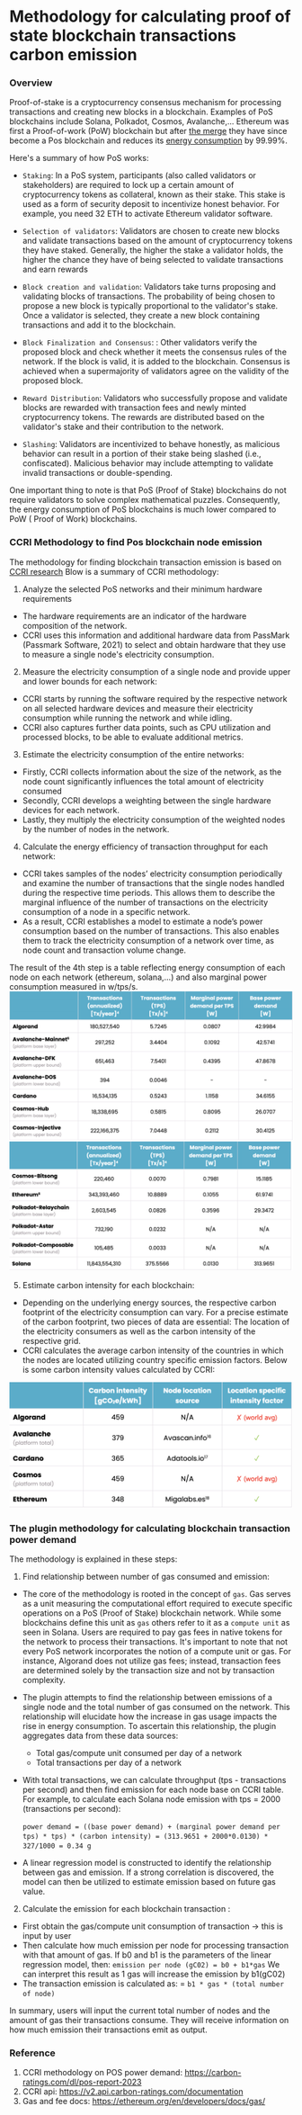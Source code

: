 # Methodology for calculating proof of state blockchain transactions carbon emission

### Overview

Proof-of-stake is a cryptocurrency consensus mechanism for processing
transactions and creating new blocks in a blockchain. Examples of PoS blockchains
include Solana, Polkadot, Cosmos, Avalanche,... Ethereum was first a Proof-of-work (PoW) blockchain
but after [the merge](https://ethereum.org/en/roadmap/merge/) they have since become
a Pos blockchain and reduces its [energy consumption](https://ethereum.org/en/energy-consumption/) by 99.99%.

Here's a summary of how PoS works:

- `Staking`: In a PoS system, participants (also called validators or stakeholders) are required
  to lock up a certain amount of cryptocurrency tokens as collateral, known as their stake. This
  stake is used as a form of security deposit to incentivize honest behavior. For example, you need 32 ETH
  to activate Ethereum validator software.

- `Selection of validators`: Validators are chosen to create new blocks and validate transactions based
  on the amount of cryptocurrency tokens they have staked. Generally, the higher the stake a validator holds,
  the higher the chance they have of being selected to validate transactions and earn rewards

- `Block creation and validation`: Validators take turns proposing and validating blocks of transactions.
  The probability of being chosen to propose a new block is typically proportional to the validator's stake.
  Once a validator is selected, they create a new block containing transactions and add it to the blockchain.

- `Block Finalization and Consensus`: : Other validators verify the proposed block and check whether it meets
  the consensus rules of the network. If the block is valid, it is added to the blockchain. Consensus is achieved
  when a supermajority of validators agree on the validity of the proposed block.
- `Reward Distribution`: Validators who successfully propose and validate blocks are rewarded with transaction fees
  and newly minted cryptocurrency tokens. The rewards are distributed based on the validator's stake and their
  contribution to the network.

- `Slashing`: Validators are incentivized to behave honestly, as malicious behavior can result in a portion of their
  stake being slashed
  (i.e., confiscated). Malicious behavior may include attempting to validate invalid transactions or double-spending.

One important thing to note is that PoS (Proof of Stake) blockchains do not require validators to solve complex
mathematical puzzles. Consequently, the energy consumption of PoS blockchains is much lower compared to PoW (
Proof of Work) blockchains.

### CCRI Methodology to find Pos blockchain node emission

The methodology for finding blockchain transaction emission is based
on [CCRI research](https://carbon-ratings.com/dl/pos-report-2023)
Blow is a summary of CCRI methodology:

1. Analyze the selected PoS networks and their minimum hardware requirements

- The hardware requirements are an indicator of the hardware composition of the network.
- CCRI uses this information and additional hardware data from PassMark (Passmark Software, 2021) to select and obtain
  hardware that
  they use to measure a single node's electricity consumption.

2. Measure the electricity consumption of a single node and provide upper and lower
   bounds for each network:

- CCRI starts by running the software required by the respective network on all selected
  hardware devices and measure their electricity consumption while running the network and while idling.
- CCRI also captures further data points, such as CPU utilization and processed blocks, to be able to evaluate
  additional metrics.

3. Estimate the electricity consumption of the entire networks:

- Firstly, CCRI collects information about the size of the network, as the node count significantly influences
  the total amount of electricity consumed
- Secondly, CCRI develops a weighting between the single hardware devices for each network.
- Lastly, they multiply the electricity consumption of the weighted nodes by the number of nodes in the network.

4. Calculate the energy efficiency of transaction throughput for each network:

- CCRI takes samples of the nodes’ electricity consumption periodically and examine the number of transactions that the
  single nodes handled during the respective time periods. This allows them to describe the marginal influence of the
  number
  of transactions on the electricity consumption of a node in a specific network.
- As a result, CCRI establishes a model to estimate a node’s power consumption based on the number of transactions. This
  also enables them to track the electricity consumption of a network over time, as node count and transaction volume
  change.

The result of the 4th step is a table reflecting energy consumption of each node
on each network (ethereum, solana,...) and also marginal power consumption measured in w/tps/s.
![Pos marginal power](img/pos_marginal_power_1.png)
![Pos marginal power](img/pos_marginal_power_2.png)

5. Estimate carbon intensity for each blockchain:

- Depending on the underlying energy sources, the respective carbon footprint of the electricity consumption
  can vary. For a precise estimate of the carbon footprint, two pieces of data are essential: The location of the
  electricity consumers as well as the carbon intensity of the respective grid.
- CCRI calculates the average
  carbon intensity of the countries in which the nodes are located utilizing country specific emission factors. Below is
  some carbon intensity values calculated by CCRI:

![POS carbon intensity](img/pos_carbon_intensity.png)

### The plugin methodology for calculating blockchain transaction power demand

The methodology is explained in these steps:

1. Find relationship between number of gas consumed and emission:

- The core of the methodology is rooted in the concept of `gas`. Gas serves as a unit measuring the computational effort
  required to execute specific operations on a PoS (Proof of Stake) blockchain network. While some blockchains define
  this unit as `gas` others refer to it as a `compute unit` as seen in Solana. Users are required to pay gas fees in
  native tokens for the network to process their transactions. It's important to note that not every PoS network
  incorporates the notion of a compute unit or gas. For instance, Algorand does not utilize gas fees; instead,
  transaction fees are determined solely by the transaction size and not by transaction complexity.

- The plugin attempts to find the relationship between emissions of a single node and the total number of gas consumed
  on the network. This relationship will elucidate how the increase in gas usage impacts the rise in energy consumption.
  To ascertain this relationship, the plugin aggregates data from these data sources:
  + Total gas/compute unit consumed per day of a network
  + Total transactions per day of a network

- With total transactions, we can calculate throughput (tps - transactions per second) and then find emission for each
  node
  base on CCRI table. For example, to calculate each Solana node emission with
  tps = 2000 (transactions per second):

  `power demand = ((base power demand) + (marginal power demand per tps) * tps) * (carbon intensity) = (313.9651 + 2000*0.0130) * 327/1000 = 0.34 g`

- A linear regression model is constructed to identify the relationship between gas and emission. If a strong
  correlation is discovered, the model can then be utilized to estimate emission based on future gas value.


2. Calculate the emission for each blockchain transaction :

- First obtain the gas/compute unit consumption of transaction -> this is input by user
- Then calculate how much emission per node for processing transaction with that
  amount of gas. If b0 and b1 is the parameters of the linear regression model, then:
  `emission per node (gC02) = b0 + b1*gas`
  We can interpret this result as 1 gas will increase the emission by b1(gC02)
- The transaction emission is calculated as:
  = `b1 * gas * (total number of node)`


In summary, users will input the current total number of nodes and the amount of gas their transactions consume. They
will receive information on how much emission their transactions emit as output.


### Reference
1. CCRI methodology on POS power demand: https://carbon-ratings.com/dl/pos-report-2023
2. CCRI api: https://v2.api.carbon-ratings.com/documentation
3. Gas and fee docs: https://ethereum.org/en/developers/docs/gas/

